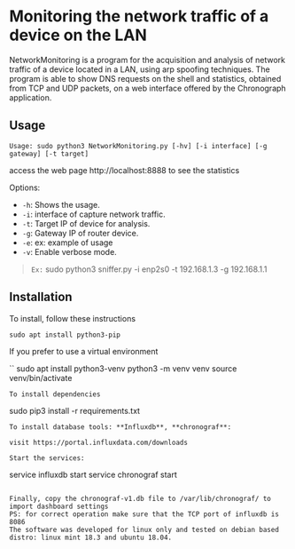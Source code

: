 
# Monitoring the network traffic of a device on the LAN

NetworkMonitoring is a program for the acquisition and analysis of network traffic of a device located in a LAN, using arp spoofing techniques. The program is able to show DNS requests on the shell and statistics, obtained from TCP and UDP packets, on a web interface offered by the Chronograph application.

## Usage

```
Usage: sudo python3 NetworkMonitoring.py [-hv] [-i interface] [-g gateway] [-t target] 
```

access the web page http://localhost:8888 to see the statistics

Options:

- `-h`: Shows the usage.
- `-i`: interface of capture network traffic.
- `-t`: Target IP of device for analysis.
- `-g`: Gateway IP of router device.
- `-e`: ex: example of usage
- `-v`: Enable verbose mode.

>`Ex:` sudo python3 sniffer.py -i enp2s0 -t 192.168.1.3 -g 192.168.1.1

## Installation

To install, follow these instructions

```
sudo apt install python3-pip 
```

If you prefer to use a virtual environment

``
sudo apt install python3-venv
python3 -m venv venv
source venv/bin/activate
```
To install dependencies
```
sudo pip3 install -r requirements.txt
```
To install database tools: **Influxdb**, **chronograf**:

visit https://portal.influxdata.com/downloads

Start the services:
```
service influxdb start
service chronograf start
```

Finally, copy the chronograf-v1.db file to /var/lib/chronograf/ to import dashboard settings
PS: for correct operation make sure that the TCP port of influxdb is 8086
The software was developed for linux only and tested on debian based distro: linux mint 18.3 and ubuntu 18.04.
